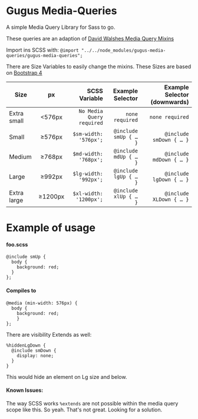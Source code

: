 # Gugus Media-Queries
A simple Media Query Library for Sass to go.

These queries are an adaption of [David Walshes Media Query Mixins](https://davidwalsh.name/write-media-queries-sass)

Import ins SCSS with: `@import "../../node_modules/gugus-media-queries/gugus-media-queries";`

There are Size Variables to easily change the mixins. These Sizes are based on [Bootstrap 4](https://getbootstrap.com/docs/4.0/layout/grid/#grid-options)

| Size           | px      | SCSS Variable             | Example Selector      | Example Selector (downwards) |
| -------------- |:-------:| -------------------------:| ---------------------:| ----------------------------:|
| Extra small    | <576px  | `No Media Query required` | `none required`       | `none required`      |
| Small          | ≥576px  | `$sm-width: '576px';`     | `@include smUp { … }` | `@include smDown { … }`      |
| Medium         | ≥768px  | `$md-width: '768px';`     | `@include mdUp { … }` | `@include mdDown { … }`      |
| Large          | ≥992px  | `$lg-width: '992px';`     | `@include lgUp { … }` | `@include lgDown { … }`      |
| Extra large    | ≥1200px | `$xl-width: '1200px';`    | `@include xlUp { … }` | `@include XLDown { … }`      |


# Example of usage 

#### foo.scss
```
@include smUp {
  body {
    background: red;
  }
};
```
#### Compiles to
```
@media (min-width: 576px) {
  body {
    background: red;
    }
};
```
There are visibility Extends as well:
```
%hiddenLgDown {
  @include smDown {
    display: none;
  }
}
```
This would hide an element on Lg size and below.

#### Known Issues:

The way SCSS works `%extends` are not possible within the media query scope like this. So yeah. That's not great. Looking for a solution.
